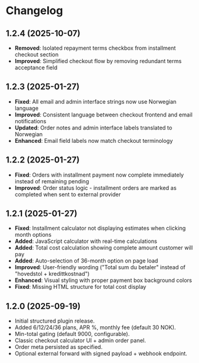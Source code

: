 # Changelog

## 1.2.4 (2025-10-07)
- **Removed**: Isolated repayment terms checkbox from installment checkout section
- **Improved**: Simplified checkout flow by removing redundant terms acceptance field

## 1.2.3 (2025-01-27)
- **Fixed**: All email and admin interface strings now use Norwegian language
- **Improved**: Consistent language between checkout frontend and email notifications
- **Updated**: Order notes and admin interface labels translated to Norwegian
- **Enhanced**: Email field labels now match checkout terminology

## 1.2.2 (2025-01-27)
- **Fixed**: Orders with installment payment now complete immediately instead of remaining pending
- **Improved**: Order status logic - installment orders are marked as completed when sent to external provider

## 1.2.1 (2025-01-27)
- **Fixed**: Installment calculator not displaying estimates when clicking month options
- **Added**: JavaScript calculator with real-time calculations
- **Added**: Total cost calculation showing complete amount customer will pay
- **Added**: Auto-selection of 36-month option on page load
- **Improved**: User-friendly wording ("Total sum du betaler" instead of "hovedstol + kredittkostnad")
- **Enhanced**: Visual styling with proper payment box background colors
- **Fixed**: Missing HTML structure for total cost display

## 1.2.0 (2025-09-19)
- Initial structured plugin release.
- Added 6/12/24/36 plans, APR %, monthly fee (default 30 NOK).
- Min-total gating (default 9000, configurable).
- Classic checkout calculator UI + admin order panel.
- Order meta persisted as specified.
- Optional external forward with signed payload + webhook endpoint.
